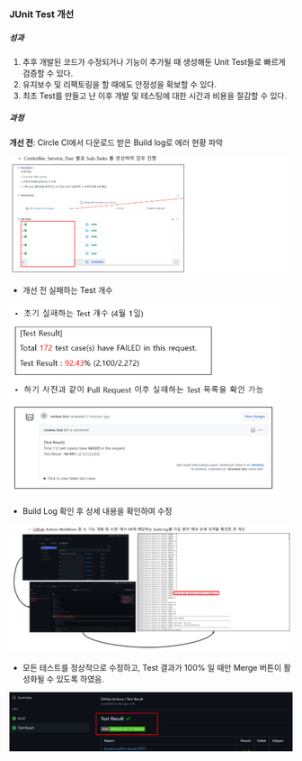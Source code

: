 ### JUnit Test 개선

##### 성과

1. 추후 개발된 코드가 수정되거나 기능이 추가될 때 생성해둔 Unit Test들로 빠르게 검증할 수 있다.
2. 유지보수 및 리팩토링을 할 때에도 안정성을 확보할 수 있다.
3. 최초 Test를 만들고 난 이후 개발 및 테스팅에 대한 시간과 비용을 절감할 수 있다.

##### 과정
<b>개선 전</b>: Circle CI에서 다운로드 받은 Build log로 에러 현황 파악


![1](img/JUnit/1.png)

* 개선 전 실패하는 Test 개수

<img src="img/JUnit/2.png" alt="2" style="zoom:77%;" />

*  Build Log 확인 후 상세 내용을 확인하여 수정

![3](img/JUnit/3.png)

* 모든 테스트를 정상적으로 수정하고, Test 결과가 100% 일 때만 Merge 버튼이 활성화될 수 있도록 하였음.

![4](img/JUnit/4.png)

